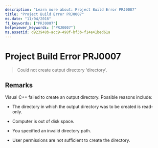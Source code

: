 ```yaml
---
description: "Learn more about: Project Build Error PRJ0007"
title: "Project Build Error PRJ0007"
ms.date: "11/04/2016"
f1_keywords: ["PRJ0007"]
helpviewer_keywords: ["PRJ0007"]
ms.assetid: d923948b-acc9-498f-bf3b-f14e41bed61a
---
```

# Project Build Error PRJ0007

> Could not create output directory 'directory'.

## Remarks

Visual C++ failed to create an output directory. Possible reasons include:

- The directory in which the output directory was to be created is read-only.

- Computer is out of disk space.

- You specified an invalid directory path.

- User permissions are not sufficient to create the directory.
